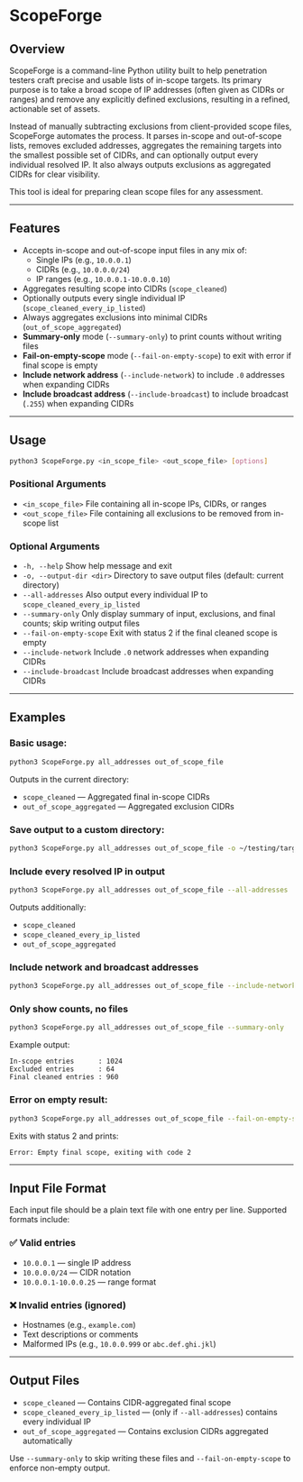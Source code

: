 # ScopeForge

## Overview

ScopeForge is a command-line Python utility built to help penetration testers craft precise and usable lists of in-scope targets. Its primary purpose is to take a broad scope of IP addresses (often given as CIDRs or ranges) and remove any explicitly defined exclusions, resulting in a refined, actionable set of assets.

Instead of manually subtracting exclusions from client-provided scope files, ScopeForge automates the process. It parses in-scope and out-of-scope lists, removes excluded addresses, aggregates the remaining targets into the smallest possible set of CIDRs, and can optionally output every individual resolved IP. It also always outputs exclusions as aggregated CIDRs for clear visibility.

This tool is ideal for preparing clean scope files for any assessment.

---

## Features

* Accepts in-scope and out-of-scope input files in any mix of:
  * Single IPs (e.g., `10.0.0.1`)
  * CIDRs (e.g., `10.0.0.0/24`)
  * IP ranges (e.g., `10.0.0.1-10.0.0.10`)
* Aggregates resulting scope into CIDRs (`scope_cleaned`)
* Optionally outputs every single individual IP (`scope_cleaned_every_ip_listed`)
* Always aggregates exclusions into minimal CIDRs (`out_of_scope_aggregated`)
* **Summary-only** mode (`--summary-only`) to print counts without writing files
* **Fail-on-empty-scope** mode (`--fail-on-empty-scope`) to exit with error if final scope is empty
* **Include network address** (`--include-network`) to include `.0` addresses when expanding CIDRs
* **Include broadcast address** (`--include-broadcast`) to include broadcast (`.255`) when expanding CIDRs

---

## Usage

```bash
python3 ScopeForge.py <in_scope_file> <out_scope_file> [options]
```

### Positional Arguments

* `<in_scope_file>`        File containing all in-scope IPs, CIDRs, or ranges
* `<out_scope_file>`       File containing all exclusions to be removed from in-scope list

### Optional Arguments

* `-h, --help`                   Show help message and exit
* `-o, --output-dir <dir>`       Directory to save output files (default: current directory)
* `--all-addresses`              Also output every individual IP to `scope_cleaned_every_ip_listed`
* `--summary-only`               Only display summary of input, exclusions, and final counts; skip writing output files
* `--fail-on-empty-scope`        Exit with status 2 if the final cleaned scope is empty
* `--include-network`            Include `.0` network addresses when expanding CIDRs
* `--include-broadcast`          Include broadcast addresses when expanding CIDRs

---

## Examples

### Basic usage:

```bash
python3 ScopeForge.py all_addresses out_of_scope_file
```

Outputs in the current directory:

* `scope_cleaned`            — Aggregated final in-scope CIDRs
* `out_of_scope_aggregated`  — Aggregated exclusion CIDRs

### Save output to a custom directory:

```bash
python3 ScopeForge.py all_addresses out_of_scope_file -o ~/testing/targets/scope_cleaned
```

### Include every resolved IP in output

```bash
python3 ScopeForge.py all_addresses out_of_scope_file --all-addresses
```

Outputs additionally:

* `scope_cleaned`
* `scope_cleaned_every_ip_listed`
* `out_of_scope_aggregated`

### Include network and broadcast addresses

```bash
python3 ScopeForge.py all_addresses out_of_scope_file --include-network --include-broadcast
```

### Only show counts, no files

```bash
python3 ScopeForge.py all_addresses out_of_scope_file --summary-only
```

Example output:
```
In-scope entries      : 1024
Excluded entries      : 64
Final cleaned entries : 960
```

### Error on empty result:

```bash
python3 ScopeForge.py all_addresses out_of_scope_file --fail-on-empty-scope
```

Exits with status 2 and prints:
```
Error: Empty final scope, exiting with code 2
```

---

## Input File Format

Each input file should be a plain text file with one entry per line. Supported formats include:

### ✅ Valid entries

* `10.0.0.1` — single IP address
* `10.0.0.0/24` — CIDR notation
* `10.0.0.1-10.0.0.25` — range format

### ❌ Invalid entries (ignored)

* Hostnames (e.g., `example.com`)
* Text descriptions or comments
* Malformed IPs (e.g., `10.0.0.999` or `abc.def.ghi.jkl`)

---

## Output Files

* `scope_cleaned`                  — Contains CIDR-aggregated final scope
* `scope_cleaned_every_ip_listed`  — (only if `--all-addresses`) contains every individual IP
* `out_of_scope_aggregated`        — Contains exclusion CIDRs aggregated automatically

Use `--summary-only` to skip writing these files and `--fail-on-empty-scope` to enforce non-empty output.
